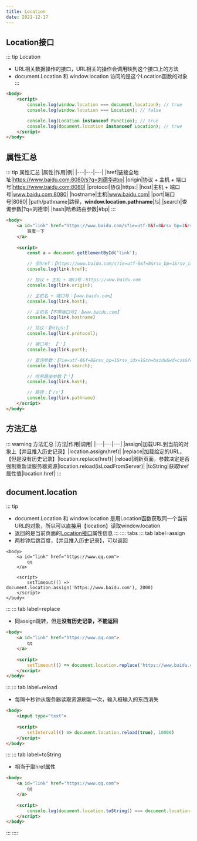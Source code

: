 ```yaml
---
title: Location
date: 2021-12-17
---
```

## Location接口
::: tip Location
* URL相关数据操作的接口，URL相关的操作会调用映到这个接口上的方法
* document.Location 和 window.location 访问的是这个Location函数的对象
:::
```html
<body>
    <script>
        console.log(window.location === document.location); // true
        console.log(window.location === Location); // false

        console.log(Location instanceof Function); // true
        console.log(document.location instanceof Location); // true
    </script>
</body>
```
## 属性汇总
::: tip 属性汇总
|属性|作用|例|
|---|---|---|
|href|链接全地址|https://www.baidu.com:8080/s?q=刘德华#bp|
|origin|协议 + 主机 + 端口号|https://www.baidu.com:8080|
|protocol|协议|https:|
|host|主机 + 端口号|www.baidu.com:8080|
|hostname|主机|www.baidu.com|
|port|端口号|8080|
|path/pathname|路径，**window.location.pathname**|/s|
|search|查询参数|?q=刘德华|
|hash|哈希路由参数|#bp|
:::
```html
<body>
    <a id="link" href="https://www.baidu.com/s?ie=utf-8&f=8&rsv_bp=1&rsv_idx=1&tn=baidu&wd=css&fenlei=256&rsv_pq=bb218322000182b5&rsv_t=4bfe%2F1NdrwJO4Z4gnynuI9p%2BhLRHE0hlUqKyvWFJ%2F0cyRRQirDiS%2BGI4MqM&rqlang=cn&rsv_enter=1&rsv_dl=tb&rsv_sug3=5&rsv_sug1=5&rsv_sug7=101&rsv_sug2=0&rsv_btype=i&prefixsug=css&rsp=5&inputT=1315&rsv_sug4=1764">
        百度一下
    </a>
    
    <script>
        const a = document.getElementById('link');

        // 全href：【https://www.baidu.com/s?ie=utf-8&f=8&rsv_bp=1&rsv_idx=1&tn=baidu&wd=css&fenlei=256&rsv_pq=bb218322000182b5&rsv_t=4bfe%2F1NdrwJO4Z4gnynuI9p%2BhLRHE0hlUqKyvWFJ%2F0cyRRQirDiS%2BGI4MqM&rqlang=cn&rsv_enter=1&rsv_dl=tb&rsv_sug3=5&rsv_sug1=5&rsv_sug7=101&rsv_sug2=0&rsv_btype=i&prefixsug=css&rsp=5&inputT=1315&rsv_sug4=1764】
        console.log(link.href);

        // 协议 + 主机 + 端口号：https://www.baidu.com
        console.log(link.origin);

        // 主机名 + 端口号：【www.baidu.com】
        console.log(link.host);

        // 主机名【不带端口号】：【www.baidu.com】
        console.log(link.hostname)

        // 协议：【https:】
        console.log(link.protocol);

        // 端口号: 【''】
        console.log(link.port);

        // 查询参数：【?ie=utf-8&f=8&rsv_bp=1&rsv_idx=1&tn=baidu&wd=css&fenlei=256&rsv_pq=bb218322000182b5&rsv_t=4bfe%2F1NdrwJO4Z4gnynuI9p%2BhLRHE0hlUqKyvWFJ%2F0cyRRQirDiS%2BGI4MqM&rqlang=cn&rsv_enter=1&rsv_dl=tb&rsv_sug3=5&rsv_sug1=5&rsv_sug7=101&rsv_sug2=0&rsv_btype=i&prefixsug=css&rsp=5&inputT=1315&rsv_sug4=1764】
        console.log(link.search);

        // 哈希路由参数【''】
        console.log(link.hash);

        // 路径：【'/s'】
        console.log(link.pathname)
    </script>
</body>
```
## 方法汇总
::: warning 方法汇总
|方法|作用|调用|
|---|---|---|
|assign|加载URL到当前的对象上【并且推入历史记录】|location.assign(href)|
|replace|加载给定的URL，【但是没有历史记录】|location.replace(href)|
|reload|刷新页面，参数决定是否强制重新读服务器资源|location.reload(isLoadFromServer)|
|toString|获取href属性值|location.href|
:::

## document.location
::: tip
* document.Location 和 window.location 是用Location函数获取同一个当前URL的对象，所以可以直接用【location】读取window.location
* 返回的是当前页面的[Location接口](./bom.html#location接口)属性信息
:::
:::: tabs
::: tab label=assign
* 两秒钟后跳百度，【并且推入历史记录】，可以返回
```html{7}
<body>
    <a id="link" href="https://www.qq.com">
        qq
    </a>
    
    <script>
        setTimeout(() => document.location.assign('https://www.baidu.com'), 2000)
    </script>
</body>
```
:::
::: tab label=replace
* 同assign跳转，但是**没有历史记录，不能返回**
```html
<body>
    <a id="link" href="https://www.qq.com">
        qq
    </a>
    
    <script>
        setTimeout(() => document.location.replace('https://www.baidu.com'), 2000)
    </script>
</body>
```
:::
::: tab label=reload
* 每隔十秒钟从服务器读取资源刷新一次，输入框输入的东西消失
```html
<body>
    <input type="text">
    
    <script>
        setInterval(() => document.location.reload(true), 10000)
    </script>
</body>
```
:::
::: tab label=toString
* 相当于取href属性
```html
<body>
    <a id="link" href="https://www.qq.com">
        qq
    </a>
    
    <script>
        console.log(document.location.toString() === document.location.href); // true
    </script>
</body>
```
:::
::::